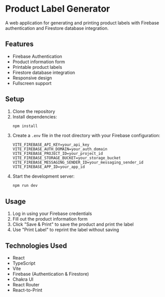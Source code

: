 # Product Label Generator

A web application for generating and printing product labels with Firebase authentication and Firestore database integration.

## Features

- Firebase Authentication
- Product information form
- Printable product labels
- Firestore database integration
- Responsive design
- Fullscreen support

## Setup

1. Clone the repository
2. Install dependencies:
   ```bash
   npm install
   ```
3. Create a `.env` file in the root directory with your Firebase configuration:
   ```
   VITE_FIREBASE_API_KEY=your_api_key
   VITE_FIREBASE_AUTH_DOMAIN=your_auth_domain
   VITE_FIREBASE_PROJECT_ID=your_project_id
   VITE_FIREBASE_STORAGE_BUCKET=your_storage_bucket
   VITE_FIREBASE_MESSAGING_SENDER_ID=your_messaging_sender_id
   VITE_FIREBASE_APP_ID=your_app_id
   ```
4. Start the development server:
   ```bash
   npm run dev
   ```

## Usage

1. Log in using your Firebase credentials
2. Fill out the product information form
3. Click "Save & Print" to save the product and print the label
4. Use "Print Label" to reprint the label without saving

## Technologies Used

- React
- TypeScript
- Vite
- Firebase (Authentication & Firestore)
- Chakra UI
- React Router
- React-to-Print 
